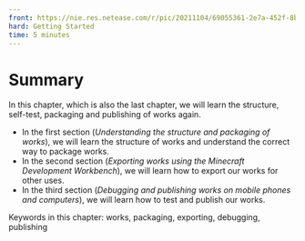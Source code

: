 ```yaml
--- 
front: https://nie.res.netease.com/r/pic/20211104/69055361-2e7a-452f-8b1a-f23e1262a03a.jpg 
hard: Getting Started 
time: 5 minutes 
--- 
```


# Summary 

In this chapter, which is also the last chapter, we will learn the structure, self-test, packaging and publishing of works again. 

- In the first section (*Understanding the structure and packaging of works*), we will learn the structure of works and understand the correct way to package works. 
- In the second section (*Exporting works using the Minecraft Development Workbench*), we will learn how to export our works for other uses. 
- In the third section (*Debugging and publishing works on mobile phones and computers*), we will learn how to test and publish our works. 

Keywords in this chapter: works, packaging, exporting, debugging, publishing